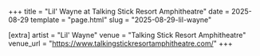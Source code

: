 +++
title = "Lil' Wayne at Talking Stick Resort Amphitheatre"
date = 2025-08-29
template = "page.html"
slug = "2025-08-29-lil-wayne"

[extra]
artist = "Lil' Wayne"
venue = "Talking Stick Resort Amphitheatre"
venue_url = "https://www.talkingstickresortamphitheatre.com/"
+++
